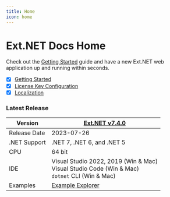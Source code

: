 ```yaml
---
title: Home
icon: home
---
```

# Ext.NET Docs Home

Check out the [Getting Started](/guides/getting_started.md) guide and have a new Ext.NET web application up and running within seconds.

- [x] [Getting Started](/guides/getting_started.md)
- [x] [License Key Configuration](/guides/license_key_configuration.md)
- [x] [Localization](/guides/localization.md)

### Latest Release

Version | [Ext.NET v7.4.0](https://ext.net/download/)
-- | --
Release Date | 2023-07-26
.NET Support | .NET 7, .NET 6, and .NET 5
CPU | 64 bit
IDE | Visual Studio 2022, 2019 (Win & Mac)<br>Visual Studio Code (Win & Mac)<br>`dotnet` CLI (Win & Mac)
Examples | [Example Explorer](https://examples.ext.net/)